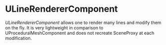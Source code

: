 # ULineRendererComponent 

*ULineRendererComponent* allows one to render many lines and modify them on the fly. It is very lightweight in comparison to UProceduralMeshComponent and does not recreate SceneProxy at each modification.
